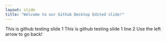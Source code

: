 ```yaml
---
layout: slide
title: "Welcome to our Github Desktop Edited slide!"
---
```

This is github testing slide 1
This is github testing slide 1 line 2
Use the left arrow to go back!